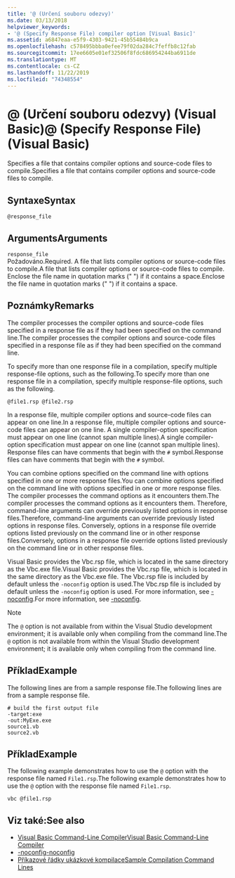 ```yaml
---
title: '@ (Určení souboru odezvy)'
ms.date: 03/13/2018
helpviewer_keywords:
- '@ (Specify Response File) compiler option [Visual Basic]'
ms.assetid: a6847eaa-e5f9-4303-9421-45b55484b9ca
ms.openlocfilehash: c578495bbba0efee79f02da284c7feffb8c12fab
ms.sourcegitcommit: 17ee6605e01ef32506f8fdc686954244ba6911de
ms.translationtype: MT
ms.contentlocale: cs-CZ
ms.lasthandoff: 11/22/2019
ms.locfileid: "74348554"
---
```

# <a name="-specify-response-file-visual-basic"></a><span data-ttu-id="15edf-102">@ (Určení souboru odezvy) (Visual Basic)</span><span class="sxs-lookup"><span data-stu-id="15edf-102">@ (Specify Response File) (Visual Basic)</span></span>

<span data-ttu-id="15edf-103">Specifies a file that contains compiler options and source-code files to compile.</span><span class="sxs-lookup"><span data-stu-id="15edf-103">Specifies a file that contains compiler options and source-code files to compile.</span></span>

## <a name="syntax"></a><span data-ttu-id="15edf-104">Syntaxe</span><span class="sxs-lookup"><span data-stu-id="15edf-104">Syntax</span></span>

```console
@response_file
```

## <a name="arguments"></a><span data-ttu-id="15edf-105">Arguments</span><span class="sxs-lookup"><span data-stu-id="15edf-105">Arguments</span></span>

`response_file`  
<span data-ttu-id="15edf-106">Požadováno.</span><span class="sxs-lookup"><span data-stu-id="15edf-106">Required.</span></span> <span data-ttu-id="15edf-107">A file that lists compiler options or source-code files to compile.</span><span class="sxs-lookup"><span data-stu-id="15edf-107">A file that lists compiler options or source-code files to compile.</span></span> <span data-ttu-id="15edf-108">Enclose the file name in quotation marks (" ") if it contains a space.</span><span class="sxs-lookup"><span data-stu-id="15edf-108">Enclose the file name in quotation marks (" ") if it contains a space.</span></span>

## <a name="remarks"></a><span data-ttu-id="15edf-109">Poznámky</span><span class="sxs-lookup"><span data-stu-id="15edf-109">Remarks</span></span>

<span data-ttu-id="15edf-110">The compiler processes the compiler options and source-code files specified in a response file as if they had been specified on the command line.</span><span class="sxs-lookup"><span data-stu-id="15edf-110">The compiler processes the compiler options and source-code files specified in a response file as if they had been specified on the command line.</span></span>

<span data-ttu-id="15edf-111">To specify more than one response file in a compilation, specify multiple response-file options, such as the following.</span><span class="sxs-lookup"><span data-stu-id="15edf-111">To specify more than one response file in a compilation, specify multiple response-file options, such as the following.</span></span>

```console
@file1.rsp @file2.rsp
```

<span data-ttu-id="15edf-112">In a response file, multiple compiler options and source-code files can appear on one line.</span><span class="sxs-lookup"><span data-stu-id="15edf-112">In a response file, multiple compiler options and source-code files can appear on one line.</span></span> <span data-ttu-id="15edf-113">A single compiler-option specification must appear on one line (cannot span multiple lines).</span><span class="sxs-lookup"><span data-stu-id="15edf-113">A single compiler-option specification must appear on one line (cannot span multiple lines).</span></span> <span data-ttu-id="15edf-114">Response files can have comments that begin with the `#` symbol.</span><span class="sxs-lookup"><span data-stu-id="15edf-114">Response files can have comments that begin with the `#` symbol.</span></span>

<span data-ttu-id="15edf-115">You can combine options specified on the command line with options specified in one or more response files.</span><span class="sxs-lookup"><span data-stu-id="15edf-115">You can combine options specified on the command line with options specified in one or more response files.</span></span> <span data-ttu-id="15edf-116">The compiler processes the command options as it encounters them.</span><span class="sxs-lookup"><span data-stu-id="15edf-116">The compiler processes the command options as it encounters them.</span></span> <span data-ttu-id="15edf-117">Therefore, command-line arguments can override previously listed options in response files.</span><span class="sxs-lookup"><span data-stu-id="15edf-117">Therefore, command-line arguments can override previously listed options in response files.</span></span> <span data-ttu-id="15edf-118">Conversely, options in a response file override options listed previously on the command line or in other response files.</span><span class="sxs-lookup"><span data-stu-id="15edf-118">Conversely, options in a response file override options listed previously on the command line or in other response files.</span></span>

<span data-ttu-id="15edf-119">Visual Basic provides the Vbc.rsp file, which is located in the same directory as the Vbc.exe file.</span><span class="sxs-lookup"><span data-stu-id="15edf-119">Visual Basic provides the Vbc.rsp file, which is located in the same directory as the Vbc.exe file.</span></span> <span data-ttu-id="15edf-120">The Vbc.rsp file is included by default unless the `-noconfig` option is used.</span><span class="sxs-lookup"><span data-stu-id="15edf-120">The Vbc.rsp file is included by default unless the `-noconfig` option is used.</span></span> <span data-ttu-id="15edf-121">For more information, see [-noconfig](../../../visual-basic/reference/command-line-compiler/noconfig.md).</span><span class="sxs-lookup"><span data-stu-id="15edf-121">For more information, see [-noconfig](../../../visual-basic/reference/command-line-compiler/noconfig.md).</span></span>

> [!NOTE]
> <span data-ttu-id="15edf-122">The `@` option is not available from within the Visual Studio development environment; it is available only when compiling from the command line.</span><span class="sxs-lookup"><span data-stu-id="15edf-122">The `@` option is not available from within the Visual Studio development environment; it is available only when compiling from the command line.</span></span>

## <a name="example"></a><span data-ttu-id="15edf-123">Příklad</span><span class="sxs-lookup"><span data-stu-id="15edf-123">Example</span></span>

<span data-ttu-id="15edf-124">The following lines are from a sample response file.</span><span class="sxs-lookup"><span data-stu-id="15edf-124">The following lines are from a sample response file.</span></span>

```console
# build the first output file
-target:exe
-out:MyExe.exe
source1.vb
source2.vb
```

## <a name="example"></a><span data-ttu-id="15edf-125">Příklad</span><span class="sxs-lookup"><span data-stu-id="15edf-125">Example</span></span>

<span data-ttu-id="15edf-126">The following example demonstrates how to use the `@` option with the response file named `File1.rsp`.</span><span class="sxs-lookup"><span data-stu-id="15edf-126">The following example demonstrates how to use the `@` option with the response file named `File1.rsp`.</span></span>

```console
vbc @file1.rsp
```

## <a name="see-also"></a><span data-ttu-id="15edf-127">Viz také:</span><span class="sxs-lookup"><span data-stu-id="15edf-127">See also</span></span>

- [<span data-ttu-id="15edf-128">Visual Basic Command-Line Compiler</span><span class="sxs-lookup"><span data-stu-id="15edf-128">Visual Basic Command-Line Compiler</span></span>](../../../visual-basic/reference/command-line-compiler/index.md)
- [<span data-ttu-id="15edf-129">-noconfig</span><span class="sxs-lookup"><span data-stu-id="15edf-129">-noconfig</span></span>](../../../visual-basic/reference/command-line-compiler/noconfig.md)
- [<span data-ttu-id="15edf-130">Příkazové řádky ukázkové kompilace</span><span class="sxs-lookup"><span data-stu-id="15edf-130">Sample Compilation Command Lines</span></span>](../../../visual-basic/reference/command-line-compiler/sample-compilation-command-lines.md)
